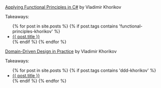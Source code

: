 


<a href="https://app.pluralsight.com/library/courses/csharp-applying-functional-principles/" target="_blank">Applying Functional Principles in C#</a>
by Vladimir Khorikov
   
Takeaways:

<ul>
  {% for post in site.posts %}
    {% if post.tags contains 'functional-principles-khorikov' %}
      <li>
        <a href="{{ post.url | absolute_url}}">{{ post.title }}</a>
      </li>
     {% endif %}
  {% endfor %}
</ul>


<a href="https://app.pluralsight.com/library/courses/domain-driven-design-in-practice/" target="_blank">Domain-Driven Design in Practice</a>
by Vladimir Khorikov

Takeaways:
<ul>
  {% for post in site.posts %}
    {% if post.tags contains 'ddd-khorikov' %}
      <li>
        <a href="{{ post.url | absolute_url}}">{{ post.title }}</a>
      </li>
     {% endif %}
  {% endfor %}
</ul>
